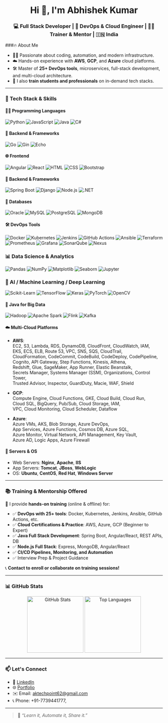 <!--## Hi there 👋-->

<!--
**aktechpoint/aktechpoint** is a ✨ _special_ ✨ repository because its `README.md` (this file) appears on your GitHub profile.

Here are some ideas to get you started:

- 🔭 I’m currently working on ...
- 🌱 I’m currently learning ...
- 👯 I’m looking to collaborate on ...
- 🤔 I’m looking for help with ...
- 💬 Ask me about ...
- 📫 How to reach me: ...
- 😄 Pronouns: ...
- ⚡ Fun fact: ...
-->

<h1 align="center">Hi 👋, I'm Abhishek Kumar</h1>
<h3 align="center">💻 Full Stack Developer | 🚀 DevOps & Cloud Engineer | 🧑‍🏫 Trainer & Mentor | 🇮🇳 India</h3>



###🔥 About Me
- 👨‍💻 Passionate about coding, automation, and modern infrastructure.
- ☁️ Hands-on experience with **AWS**, **GCP**, and **Azure** cloud platforms.
- 🛠️ Master of **25+ DevOps tools**, microservices, full-stack development, and multi-cloud architecture.
- 🎯 I also **train students and professionals** on in-demand tech stacks.

---

### 🧠 Tech Stack & Skills

#### 👨‍💻 Programming Languages
![Python](https://img.shields.io/badge/-Python-3776AB?style=flat&logo=python&logoColor=white)
![JavaScript](https://img.shields.io/badge/-JavaScript-F7DF1E?style=flat&logo=javascript&logoColor=black)
![Java](https://img.shields.io/badge/-Java-007396?style=flat&logo=java&logoColor=white)
![C#](https://img.shields.io/badge/-C%23-239120?style=flat&logo=c-sharp&logoColor=white)
#### 🧪 Backend & Frameworks
![Go](https://img.shields.io/badge/-Go-00ADD8?style=flat&logo=go&logoColor=white)
![Gin](https://img.shields.io/badge/-Gin-black?style=flat&logo=go&logoColor=white)
![Echo](https://img.shields.io/badge/-Echo-13263C?style=flat&logo=go&logoColor=white)

#### 🌐 Frontend
![Angular](https://img.shields.io/badge/-Angular-DD0031?style=flat&logo=angular&logoColor=white)
![React](https://img.shields.io/badge/-React-61DAFB?style=flat&logo=react&logoColor=black)
![HTML](https://img.shields.io/badge/-HTML5-E34F26?style=flat&logo=html5&logoColor=white)
![CSS](https://img.shields.io/badge/-CSS3-1572B6?style=flat&logo=css3&logoColor=white)
![Bootstrap](https://img.shields.io/badge/-Bootstrap-7952B3?style=flat&logo=bootstrap&logoColor=white)

#### 🧪 Backend & Frameworks
![Spring Boot](https://img.shields.io/badge/-SpringBoot-6DB33F?style=flat&logo=spring-boot&logoColor=white)
![Django](https://img.shields.io/badge/-Django-092E20?style=flat&logo=django&logoColor=white)
![Node.js](https://img.shields.io/badge/-Node.js-339933?style=flat&logo=node.js&logoColor=white)
![.NET](https://img.shields.io/badge/-.NET-512BD4?style=flat&logo=dotnet&logoColor=white)

#### 💾 Databases
![Oracle](https://img.shields.io/badge/-Oracle-F80000?style=flat&logo=oracle&logoColor=white)
![MySQL](https://img.shields.io/badge/-MySQL-4479A1?style=flat&logo=mysql&logoColor=white)
![PostgreSQL](https://img.shields.io/badge/-PostgreSQL-336791?style=flat&logo=postgresql&logoColor=white)
![MongoDB](https://img.shields.io/badge/-MongoDB-47A248?style=flat&logo=mongodb&logoColor=white)

#### 🛠️ DevOps Tools
![Docker](https://img.shields.io/badge/-Docker-2496ED?style=flat&logo=docker&logoColor=white)
![Kubernetes](https://img.shields.io/badge/-Kubernetes-326CE5?style=flat&logo=kubernetes&logoColor=white)
![Jenkins](https://img.shields.io/badge/-Jenkins-D24939?style=flat&logo=jenkins&logoColor=white)
![GitHub Actions](https://img.shields.io/badge/-GitHub%20Actions-2088FF?style=flat&logo=githubactions&logoColor=white)
![Ansible](https://img.shields.io/badge/-Ansible-EE0000?style=flat&logo=ansible&logoColor=white)
![Terraform](https://img.shields.io/badge/-Terraform-623CE4?style=flat&logo=terraform&logoColor=white)
![Prometheus](https://img.shields.io/badge/-Prometheus-E6522C?style=flat&logo=prometheus&logoColor=white)
![Grafana](https://img.shields.io/badge/-Grafana-F46800?style=flat&logo=grafana&logoColor=white)
![SonarQube](https://img.shields.io/badge/-SonarQube-4E9BCD?style=flat&logo=sonarqube&logoColor=white)
![Nexus](https://img.shields.io/badge/-Nexus-000000?style=flat&logo=sonatype&logoColor=white)

### 📊 Data Science & Analytics
![Pandas](https://img.shields.io/badge/-Pandas-150458?style=flat&logo=pandas&logoColor=white)
![NumPy](https://img.shields.io/badge/-NumPy-013243?style=flat&logo=numpy&logoColor=white)
![Matplotlib](https://img.shields.io/badge/-Matplotlib-11557C?style=flat&logo=plotly&logoColor=white)
![Seaborn](https://img.shields.io/badge/-Seaborn-0E4D92?style=flat&logo=python&logoColor=white)
![Jupyter](https://img.shields.io/badge/-Jupyter-F37626?style=flat&logo=jupyter&logoColor=white)

### 🤖 AI / Machine Learning / Deep Learning
![Scikit-Learn](https://img.shields.io/badge/-Scikit--Learn-F7931E?style=flat&logo=scikit-learn&logoColor=white)
![TensorFlow](https://img.shields.io/badge/-TensorFlow-FF6F00?style=flat&logo=tensorflow&logoColor=white)
![Keras](https://img.shields.io/badge/-Keras-D00000?style=flat&logo=keras&logoColor=white)
![PyTorch](https://img.shields.io/badge/-PyTorch-EE4C2C?style=flat&logo=pytorch&logoColor=white)
![OpenCV](https://img.shields.io/badge/-OpenCV-5C3EE8?style=flat&logo=opencv&logoColor=white)

#### 🧪 Java for Big Data
![Hadoop](https://img.shields.io/badge/-Hadoop-66CCFF?style=flat&logo=apachehadoop&logoColor=white)
![Apache Spark](https://img.shields.io/badge/-Spark-E25A1C?style=flat&logo=apache-spark&logoColor=white)
![Flink](https://img.shields.io/badge/-Flink-0099D7?style=flat&logo=apacheflink&logoColor=white)
![Kafka](https://img.shields.io/badge/-Kafka-231F20?style=flat&logo=apachekafka&logoColor=white)

#### ☁️ Multi-Cloud Platforms
- **AWS**:  
  EC2, S3, Lambda, RDS, DynamoDB, CloudFront, CloudWatch, IAM,  
  EKS, ECS, ELB, Route 53, VPC, SNS, SQS, CloudTrail,  
  CloudFormation, CodeCommit, CodeBuild, CodeDeploy, CodePipeline,  
  Cognito, API Gateway, Step Functions, Kinesis, Athena,  
  Redshift, Glue, SageMaker, App Runner, Elastic Beanstalk,  
  Secrets Manager, Systems Manager (SSM), Organizations, Control Tower,  
  Trusted Advisor, Inspector, GuardDuty, Macie, WAF, Shield

- **GCP**:  
  Compute Engine, Cloud Functions, GKE, Cloud Build, Cloud Run,  
  Cloud SQL, BigQuery, Pub/Sub, Cloud Storage, IAM,  
  VPC, Cloud Monitoring, Cloud Scheduler, Dataflow

- **Azure**:  
  Azure VMs, AKS, Blob Storage, Azure DevOps,  
  App Services, Azure Functions, Cosmos DB, Azure SQL,  
  Azure Monitor, Virtual Network, API Management, Key Vault,  
  Azure AD, Logic Apps, Azure Firewall


#### 🧩 Servers & OS
- Web Servers: **Nginx**, **Apache**, **IIS**
- App Servers: **Tomcat**, **JBoss**, **WebLogic**
- OS: **Ubuntu**, **CentOS**, **Red Hat**, **Windows Server**

---

### 📚 Training & Mentorship Offered
🚀 I provide **hands-on training** (online & offline) for:
- ✅ **DevOps with 25+ tools**: Docker, Kubernetes, Jenkins, Ansible, GitHub Actions, etc.
- ✅ **Cloud Certifications & Practice**: AWS, Azure, GCP (Beginner to Expert)
- ✅ **Java Full Stack Development**: Spring Boot, Angular/React, REST APIs, DB
- ✅ **Node.js Full Stack**: Express, MongoDB, Angular/React
- ✅ **CI/CD Pipelines, Monitoring, and Automation**
- ✅ Interview Prep & Project Guidance

📞 **Contact to enroll or collaborate on training sessions!**

---

### 📊 GitHub Stats
<p align="center">
  <img src="https://github-readme-stats.vercel.app/api?username=aktechpoint&show_icons=true&theme=radical" alt="GitHub Stats" height="180" />
  <img src="https://github-readme-stats.vercel.app/api/top-langs/?username=aktechpoint&layout=compact&theme=radical" alt="Top Languages" height="180" />
</p>

---

### 📫 Let's Connect
- 💼 [LinkedIn](https://)
- 🌐 [Portfolio](https://yourwebsite.com)
- ✉️ Email: aktechpoint62@gmail.com
- 📞 Phone: +91-7739441777,

---

> 🚀 _“Learn it, Automate it, Share it.”_

